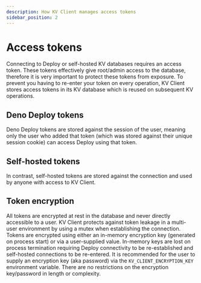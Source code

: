 ```yaml
---
description: How KV Client manages access tokens
sidebar_position: 2
---
```


# Access tokens

Connecting to Deploy or self-hosted KV databases requires an access token. These
tokens effectively give root/admin access to the database, therefore it is very
important to protect these tokens from exposure. To prevent you having to
re-enter your token on every operation, KV Client stores access tokens in its KV
database which is reused on subsequent KV operations.

## Deno Deploy tokens

Deno Deploy tokens are stored against the session of the user, meaning only the
user who added that token (which was stored against their unique session cookie)
can access Deploy using that token.

## Self-hosted tokens

In contrast, self-hosted tokens are stored against the connection and used by
anyone with access to KV Client.

## Token encryption

All tokens are encrypted at rest in the database and never directly accessible
to a user. KV Client protects against token leakage in a multi-user environment
by using a mutex when establishing the connection. Tokens are encrypted using
either an in-memory encryption key (generated on process start) or via a
user-supplied value. In-memory keys are lost on process termination requiring
Deploy connectivity to be re-established and self-hosted connections to be
re-entered. It is recommended for the user to supply an encryption key (aka
password) via the `KV_CLIENT_ENCRYPTION_KEY` environment variable. There are no
restrictions on the encryption key/password in length or complexity.
